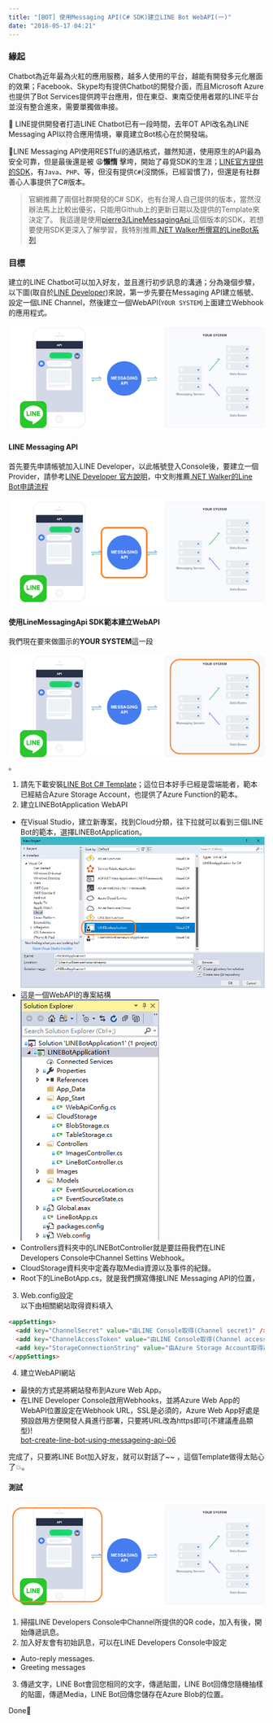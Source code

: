 ```yaml
---
title: "[BOT] 使用Messaging API(C# SDK)建立LINE Bot WebAPI(一)"
date: "2018-05-17 04:21"
---
```


### 緣起
Chatbot為近年最為火紅的應用服務，越多人使用的平台，越能有開發多元化層面的效果；Facebook、Skype均有提供Chatbot的開發介面，而且Microsoft Azure也提供了Bot Services提供跨平台應用，但在東亞、東南亞使用者眾的LINE平台並沒有整合進來，需要單獨做串接。

:beginner: LINE提供開發者打造LINE Chatbot已有一段時間，去年OT API改名為LINE Messaging API以符合應用情境，畢竟建立Bot核心在於開發端。

🚀LINE Messaging API使用RESTful的通訊格式，雖然知道，使用原生的API最為安全可靠，但是最後還是被 😩**懶惰** 擊垮，開始了尋覓SDK的生涯；[LINE官方提供的SDK](https://developers.line.me/en/docs/messaging-api/line-bot-sdk/)，有```Java```、```PHP```、等，但沒有提供```C#```(沒關係，已經習慣了)，但還是有社群善心人事提供了C#版本。

> 官網推薦了兩個社群開發的C# SDK，也有台灣人自己提供的版本，當然沒辦法馬上比較出優劣，只能用Github上的更新日期以及提供的Template來決定了。
> 我這邊是使用[pierre3/LineMessagingApi ](https://github.com/pierre3/LineMessagingApi)這個版本的SDK，若想要使用SDK更深入了解學習，我特別推薦[.NET Walker所撰寫的LineBot系列](http://studyhost.blogspot.tw/2016/05/linebot-1-clinebot.html)

### 目標
建立的LINE Chatbot可以加入好友，並且進行初步訊息的溝通；分為幾個步驟，以下圖(取自於[LINE Developer](https://developers.line.me/en/docs/messaging-api/overview/))來說，第一步先要在Messaging API建立帳號、設定一個LINE Channel，然後建立一個WebAPI(```YOUR SYSTEM```)上面建立Webhook的應用程式。  

![bot-create-line-bot-using-messageing-api-01](/images/2018/05/bot-create-line-bot-using-messageing-api-01.png)

#### LINE Messaging API
首先要先申請帳號加入LINE Developer，以此帳號登入Console後，要建立一個Provider，請參考[LINE Developer 官方說明](https://developers.line.me/en/docs/messaging-api/overview/)，中文則推薦[.NET Walker的Line Bot申請流程](http://studyhost.blogspot.tw/2016/05/linebot-1-clinebot.html)  

![bot-create-line-bot-using-messageing-api-02](/images/2018/05/bot-create-line-bot-using-messageing-api-02.png)

#### 使用LineMessagingApi SDK範本建立WebAPI
我們現在要來做圖示的**YOUR SYSTEM**這一段  

![bot-create-line-bot-using-messageing-api-03](/images/2018/05/bot-create-line-bot-using-messageing-api-03.png)。
1. 請先下載安裝[LINE Bot C# Template](https://marketplace.visualstudio.com/items?itemName=pierre3.LINEBotCSharpTemplate)；這位日本好手已經是雲端能者，範本已經結合Azure Storage Account，也提供了Azure Function的範本。
2. 建立LINEBotApplication WebAPI  
  - 在Visual Studio，建立新專案，找到Cloud分類，往下拉就可以看到三個LINE Bot的範本，選擇LINEBotApplication。  
  ![bot-create-line-bot-using-messageing-api-04](/images/2018/05/bot-create-line-bot-using-messageing-api-04.png)
  - 這是一個WebAPI的專案結構  
   ![bot-create-line-bot-using-messageing-api-05](/images/2018/05/bot-create-line-bot-using-messageing-api-05.png)
  - Controllers資料夾中的LINEBotController就是要註冊我們在LINE Developers Console中Channel Settins Webhook。
  - CloudStorage資料夾中定義存取Media資源以及事件的紀錄。
  - Root下的LineBotApp.cs，就是我們撰寫傳接LINE Messaging API的位置，
3. Web.config設定  
以下由相關網站取得資料填入  

```HTML
<appSettings>
  <add key="ChannelSecret" value="由LINE Console取得(Channel secret)" />
  <add key="ChannelAccessToken" value="由LINE Console取得(Channel accesss token)" />
  <add key="StorageConnectionString" value="由Azure Storage Account取得連接字串" />
</appSettings>
```
4. 建立WebAPI網站
  - 最快的方式是將網站發布到Azure Web App。
  - 在LINE Developer Console啟用Webhooks，並將Azure Web App的WebAPI位置設定在Webhook URL，SSL是必須的，Azure Web App好處是預設啟用方便開發人員進行部署，只要將URL改為https即可(不建議產品類型)!  
  [bot-create-line-bot-using-messageing-api-06](images/2018/05/bot-create-line-bot-using-messageing-api-06.png)

完成了，只要將LINE Bot加入好友，就可以對話了~~ ，這個Template做得太貼心了💥。

#### 測試
![bot-create-line-bot-using-messageing-api-07](/images/2018/05/bot-create-line-bot-using-messageing-api-07.png)
1. 掃描LINE Developers Console中Channel所提供的QR code，加入有後，開始傳遞訊息。
2. 加入好友會有初始訊息，可以在LINE Developers Console中設定
  - Auto-reply messages.
  - Greeting messages
3. 傳遞文字，LINE Bot會回您相同的文字，傳遞貼圖，LINE Bot回傳您隨機抽樣的貼圖，傳遞Media，LINE Bot回傳您儲存在Azure Blob的位置。

Done:metal:
